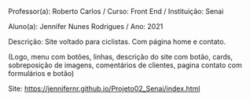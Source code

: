Professor(a): Roberto Carlos / Curso: Front End / Instituição: Senai

Aluno(a): Jennifer Nunes Rodrigues / Ano: 2021

Descrição: Site voltado para ciclistas. Com página home e contato.

(Logo, menu com botões, linhas, descrição do site com botão, cards, sobreposição de imagens, comentários de clientes, pagina contato com formulários e botão)

Site: https://jennifernr.github.io/Projeto02_Senai/index.html
